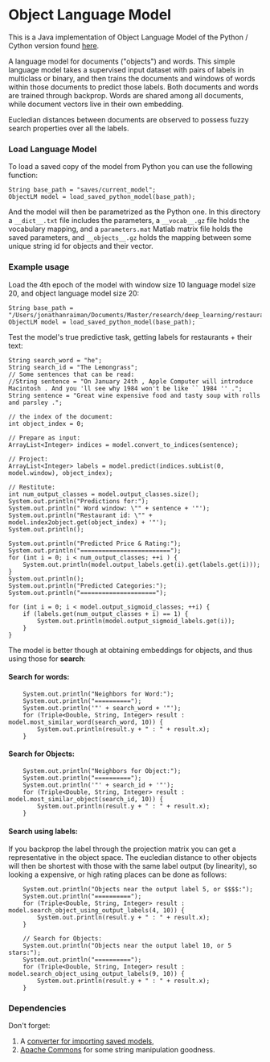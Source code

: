 Object Language Model
=====================

This is a Java implementation of Object Language Model of the Python / Cython version found [here](https://github.com/JonathanRaiman/pythonobjectlm).

A language model for documents ("objects") and words. This simple language model takes a supervised input dataset with pairs of labels in multiclass or binary, and then trains the documents and windows of words within those documents to predict those labels. Both documents and words are trained through backprop. Words are shared among all documents, while document vectors live in their own embedding.

Eucledian distances between documents are observed to possess fuzzy search properties over all the labels.

### Load Language Model ###

To load a saved copy of the model from Python you can use the following function:

	String base_path = "saves/current_model";
	ObjectLM model = load_saved_python_model(base_path);

And the model will then be parametrized as the Python one. In this directory a `__dict__.txt` file includes the parameters, a `__vocab__.gz` file holds the vocabulary mapping, and a `parameters.mat` Matlab matrix file holds the saved parameters, and `__objects__.gz` holds the mapping between some unique string id for objects and their vector.


### Example usage


Load the 4th epoch of the model with window size 10
language model size 20, and object language model size 20:

	String base_path = "/Users/jonathanraiman/Documents/Master/research/deep_learning/restaurant_rsm/saves/objectlm_window_10_lm_20_objlm_20_4/";
	ObjectLM model = load_saved_python_model(base_path);
		
Test the model's true predictive task, getting labels for restaurants + their text:
		
	String search_word = "he";
	String search_id = "The Lemongrass";
	// Some sentences that can be read:
	//String sentence = "On January 24th , Apple Computer will introduce Macintosh . And you 'll see why 1984 won't be like `` 1984 '' .";
	String sentence = "Great wine expensive food and tasty soup with rolls and parsley .";
		
	// the index of the document:
	int object_index = 0;
	
	// Prepare as input:
	ArrayList<Integer> indices = model.convert_to_indices(sentence);
	
	// Project:
	ArrayList<Integer> labels = model.predict(indices.subList(0, model.window), object_index);
	
	// Restitute:
	int num_output_classes = model.output_classes.size();
	System.out.println("Predictions for:");
	System.out.println(" Word window: \"" + sentence + '"');
	System.out.println("Restaurant id: \"" + model.index2object.get(object_index) + '"');
	System.out.println();
	
	System.out.println("Predicted Price & Rating:");
	System.out.println("=========================");
	for (int i = 0; i < num_output_classes; ++i ) {
		System.out.println(model.output_labels.get(i).get(labels.get(i)));
	}
	System.out.println();
	System.out.println("Predicted Categories:");
	System.out.println("=====================");
	
	for (int i = 0; i < model.output_sigmoid_classes; ++i) {
		if (labels.get(num_output_classes + i) == 1) {
			System.out.println(model.output_sigmoid_labels.get(i));
		}
	}

The model is better though at obtaining embeddings for objects, and thus using those for **search**:
		
#### Search for words:


		System.out.println("Neighbors for Word:");
		System.out.println("==========");
		System.out.println('"' + search_word + '"');
		for (Triple<Double, String, Integer> result : model.most_similar_word(search_word, 10)) {
			System.out.println(result.y + " : " + result.x);
		}
		
		
#### Search for Objects:


		System.out.println("Neighbors for Object:");
		System.out.println("==========");
		System.out.println('"' + search_id + '"');
		for (Triple<Double, String, Integer> result : model.most_similar_object(search_id, 10)) {
			System.out.println(result.y + " : " + result.x);
		}


#### Search using labels:

If you backprop the label through the projection matrix you can get a representative in the object space. The eucledian distance to other objects will then be shortest with those with the same label output (by linearity), so looking a expensive, or high rating places can be done as follows:
		
		System.out.println("Objects near the output label 5, or $$$$:");
		System.out.println("==========");
		for (Triple<Double, String, Integer> result : model.search_object_using_output_labels(4, 10)) {
			System.out.println(result.y + " : " + result.x);
		}
		
		// Search for Objects:
		System.out.println("Objects near the output label 10, or 5 stars:");
		System.out.println("==========");
		for (Triple<Double, String, Integer> result : model.search_object_using_output_labels(9, 10)) {
			System.out.println(result.y + " : " + result.x);
		}


### Dependencies

Don't forget:

1. A [converter for importing saved models](https://github.com/JonathanRaiman/numpy_to_ejml),
2. [Apache Commons](http://commons.apache.org/proper/commons-lang/) for some string manipulation goodness.
